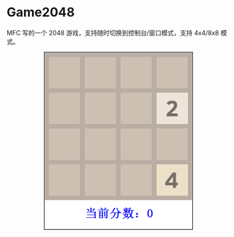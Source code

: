 Game2048
===================================

MFC 写的一个 2048 游戏，支持随时切换到控制台/窗口模式，支持 4x4/8x8 模式。

<p align="center" >
  <img src="https://raw.githubusercontent.com/ccnyou/ccnyou.github.com/master/images/game2048.png" alt="Game2048" title="Game2048">
</p>

